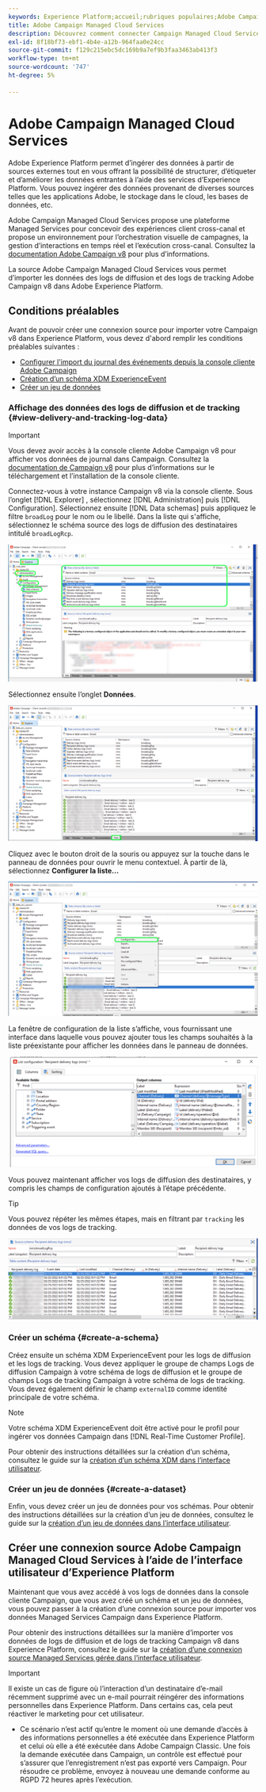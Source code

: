 ```yaml
---
keywords: Experience Platform;accueil;rubriques populaires;Adobe Campaign Managed Cloud Services;campaign;campaign managed services
title: Adobe Campaign Managed Cloud Services
description: Découvrez comment connecter Campaign Managed Cloud Services à Experience Platform à l’aide de l’interface utilisateur
exl-id: 8f18bf73-ebf1-4b4e-a12b-964faa0e24cc
source-git-commit: f129c215ebc5dc169b9a7ef9b3faa3463ab413f3
workflow-type: tm+mt
source-wordcount: '747'
ht-degree: 5%

---
```


# Adobe Campaign Managed Cloud Services

Adobe Experience Platform permet d’ingérer des données à partir de sources externes tout en vous offrant la possibilité de structurer, d’étiqueter et d’améliorer les données entrantes à l’aide des services d’Experience Platform. Vous pouvez ingérer des données provenant de diverses sources telles que les applications Adobe, le stockage dans le cloud, les bases de données, etc.

Adobe Campaign Managed Cloud Services propose une plateforme Managed Services pour concevoir des expériences client cross-canal et propose un environnement pour l’orchestration visuelle de campagnes, la gestion d’interactions en temps réel et l’exécution cross-canal. Consultez la [documentation Adobe Campaign v8](https://experienceleague.adobe.com/docs/campaign/campaign-v8/campaign-home.html?lang=fr) pour plus d’informations.

La source Adobe Campaign Managed Cloud Services vous permet d’importer les données des logs de diffusion et des logs de tracking Adobe Campaign v8 dans Adobe Experience Platform.

## Conditions préalables

Avant de pouvoir créer une connexion source pour importer votre Campaign v8 dans Experience Platform, vous devez d&#39;abord remplir les conditions préalables suivantes :

* [Configurer l&#39;import du journal des événements depuis la console cliente Adobe Campaign](#view-delivery-and-tracking-log-data)
* [Création d’un schéma XDM ExperienceEvent](#create-a-schema)
* [Créer un jeu de données](#create-a-dataset)

### Affichage des données des logs de diffusion et de tracking {#view-delivery-and-tracking-log-data}

>[!IMPORTANT]
>
>Vous devez avoir accès à la console cliente Adobe Campaign v8 pour afficher vos données de journal dans Campaign. Consultez la [documentation de Campaign v8](https://experienceleague.adobe.com/docs/campaign/campaign-v8/deploy/connect.html?lang=fr) pour plus d’informations sur le téléchargement et l’installation de la console cliente.

Connectez-vous à votre instance Campaign v8 via la console cliente. Sous l’onglet [!DNL Explorer] , sélectionnez [!DNL Administration] puis [!DNL Configuration]. Sélectionnez ensuite [!DNL Data schemas] puis appliquez le filtre `broadLog` pour le nom ou le libellé. Dans la liste qui s&#39;affiche, sélectionnez le schéma source des logs de diffusion des destinataires intitulé `broadLogRcp`.

![La console cliente Adobe Campaign v8 avec l’onglet Explorateur sélectionné, les nœuds Administration, Configuration et Schémas de données développés et le filtrage défini sur « large ».](./images/campaign/explorer.png)

Sélectionnez ensuite l’onglet **Données**.

![Console cliente Adobe Campaign v8 avec l’onglet Données sélectionné.](./images/campaign/data.png)

Cliquez avec le bouton droit de la souris ou appuyez sur la touche dans le panneau de données pour ouvrir le menu contextuel. À partir de là, sélectionnez **Configurer la liste...**

![La console cliente Adobe Campaign v8 affiche le menu contextuel et l’option Configurer la liste est sélectionnée.](./images/campaign/configure.png)

La fenêtre de configuration de la liste s’affiche, vous fournissant une interface dans laquelle vous pouvez ajouter tous les champs souhaités à la liste préexistante pour afficher les données dans le panneau de données.

![Liste des configurations pour les logs de diffusion des destinataires qui peuvent être ajoutées pour l’affichage.](./images/campaign/list-configuration.png)

Vous pouvez maintenant afficher vos logs de diffusion des destinataires, y compris les champs de configuration ajoutés à l’étape précédente.

>[!TIP]
>
>Vous pouvez répéter les mêmes étapes, mais en filtrant par `tracking` les données de vos logs de tracking.

![Les logs de diffusion des destinataires affichés avec des informations sur leur nom modifié, leur canal de diffusion, leur nom de diffusion interne et leur libellé.](./images/campaign/recipient-delivery-logs.png)

### Créer un schéma {#create-a-schema}

Créez ensuite un schéma XDM ExperienceEvent pour les logs de diffusion et les logs de tracking. Vous devez appliquer le groupe de champs Logs de diffusion Campaign à votre schéma de logs de diffusion et le groupe de champs Logs de tracking Campaign à votre schéma de logs de tracking. Vous devez également définir le champ `externalID` comme identité principale de votre schéma.

>[!NOTE]
>
>Votre schéma XDM ExperienceEvent doit être activé pour le profil pour ingérer vos données Campaign dans [!DNL Real-Time Customer Profile].

Pour obtenir des instructions détaillées sur la création d’un schéma, consultez le guide sur la [création d’un schéma XDM dans l’interface utilisateur](../../../xdm/tutorials/create-schema-ui.md).

### Créer un jeu de données {#create-a-dataset}

Enfin, vous devez créer un jeu de données pour vos schémas. Pour obtenir des instructions détaillées sur la création d’un jeu de données, consultez le guide sur la [création d’un jeu de données dans l’interface utilisateur](../../../catalog/datasets/user-guide.md).

## Créer une connexion source Adobe Campaign Managed Cloud Services à l’aide de l’interface utilisateur d’Experience Platform

Maintenant que vous avez accédé à vos logs de données dans la console cliente Campaign, que vous avez créé un schéma et un jeu de données, vous pouvez passer à la création d’une connexion source pour importer vos données Managed Services Campaign dans Experience Platform.

Pour obtenir des instructions détaillées sur la manière d’importer vos données de logs de diffusion et de logs de tracking Campaign v8 dans Experience Platform, consultez le guide sur la [création d’une connexion source Managed Services gérée dans l’interface utilisateur](../../tutorials/ui/create/adobe-applications/campaign.md).

>[!IMPORTANT]
>
>Il existe un cas de figure où l’interaction d’un destinataire d’e-mail récemment supprimé avec un e-mail pourrait réingérer des informations personnelles dans Experience Platform. Dans certains cas, cela peut réactiver le marketing pour cet utilisateur.
>
>* Ce scénario n’est actif qu’entre le moment où une demande d’accès à des informations personnelles a été exécutée dans Experience Platform et celui où elle a été exécutée dans Adobe Campaign Classic. Une fois la demande exécutée dans Campaign, un contrôle est effectué pour s’assurer que l’enregistrement n’est pas exporté vers Campaign. Pour résoudre ce problème, envoyez à nouveau une demande conforme au RGPD 72 heures après l’exécution.